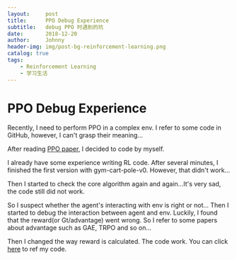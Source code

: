 ```yaml
---
layout:     post
title:      PPO Debug Experience 
subtitle:   debug PPO 时遇到的坑
date:       2018-12-20
author:     Johnny
header-img: img/post-bg-reinforcement-learning.png
catalog: true
tags:
    - Reinforcement Learning
    - 学习生活
---
```


# PPO Debug Experience 
Recently, I need to perform PPO in a complex env.  I refer to some code in GitHub, however, I can't grasp their meaning...

After reading [PPO paper]([https://arxiv.org/abs/1707.06347](https://arxiv.org/abs/1707.06347)
), I decided to code by myself. 

I already have some experience writing RL code. After several minutes, I finished the first version with gym-cart-pole-v0. However, that didn't work...

Then I started to check the core algorithm again and again...It's very sad, the code still did not work.

So I suspect whether the agent's interacting with env is right or not...
Then I started to debug the interaction between agent and env. 
Luckily,  I found that the reward(or Gt/advantage) went wrong. So I refer to some papers about advantage such as GAE, TRPO and so on...

Then I changed the way reward is calculated. The code work.
You can click [here](https://github.com/sweetice/Deep-reinforcement-learning-with-pytorch/tree/master/Char5%20PPO) to ref my code.

